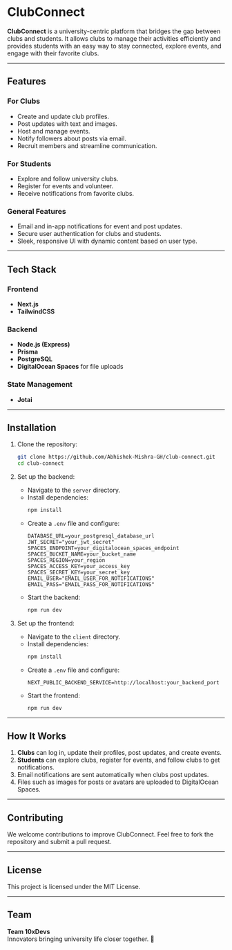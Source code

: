 # ClubConnect

**ClubConnect** is a university-centric platform that bridges the gap between clubs and students. It allows clubs to manage their activities efficiently and provides students with an easy way to stay connected, explore events, and engage with their favorite clubs.

---

## Features

### For Clubs
- Create and update club profiles.
- Post updates with text and images.
- Host and manage events.
- Notify followers about posts via email.
- Recruit members and streamline communication.

### For Students
- Explore and follow university clubs.
- Register for events and volunteer.
- Receive notifications from favorite clubs.

### General Features
- Email and in-app notifications for event and post updates.
- Secure user authentication for clubs and students.
- Sleek, responsive UI with dynamic content based on user type.

---

## Tech Stack

### Frontend
- **Next.js**
- **TailwindCSS**

### Backend
- **Node.js (Express)**
- **Prisma**
- **PostgreSQL**
- **DigitalOcean Spaces** for file uploads

### State Management
- **Jotai**

---

## Installation

1. Clone the repository:
   ```bash
   git clone https://github.com/Abhishek-Mishra-GH/club-connect.git
   cd club-connect
   ```

2. Set up the backend:
   - Navigate to the `server` directory.
   - Install dependencies:
     ```bash
     npm install
     ```
   - Create a `.env` file and configure:
     ```env
     DATABASE_URL=your_postgresql_database_url
     JWT_SECRET="your_jwt_secret"
     SPACES_ENDPOINT=your_digitalocean_spaces_endpoint
     SPACES_BUCKET_NAME=your_bucket_name
     SPACES_REGION=your_region
     SPACES_ACCESS_KEY=your_access_key
     SPACES_SECRET_KEY=your_secret_key
     EMAIL_USER="EMAIL_USER_FOR_NOTIFICATIONS"
     EMAIL_PASS="EMAIL_PASS_FOR_NOTIFICATIONS"
     ```
   - Start the backend:
     ```bash
     npm run dev
     ```

3. Set up the frontend:
   - Navigate to the `client` directory.
   - Install dependencies:
     ```bash
     npm install
     ```
   - Create a `.env` file and configure:
     ```env
     NEXT_PUBLIC_BACKEND_SERVICE=http://localhost:your_backend_port
     ```
   - Start the frontend:
     ```bash
     npm run dev
     ```

---

## How It Works

1. **Clubs** can log in, update their profiles, post updates, and create events.
2. **Students** can explore clubs, register for events, and follow clubs to get notifications.
3. Email notifications are sent automatically when clubs post updates.
4. Files such as images for posts or avatars are uploaded to DigitalOcean Spaces.

---

## Contributing

We welcome contributions to improve ClubConnect. Feel free to fork the repository and submit a pull request.

---

## License

This project is licensed under the MIT License.

---

## Team

**Team 10xDevs**  
Innovators bringing university life closer together. 🚀
